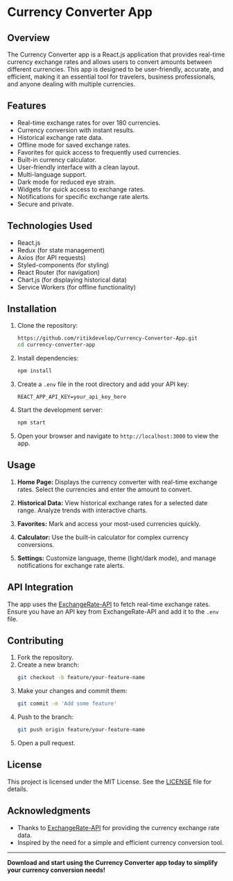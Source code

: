 # Currency Converter App

## Overview
The Currency Converter app is a React.js application that provides real-time currency exchange rates and allows users to convert amounts between different currencies. This app is designed to be user-friendly, accurate, and efficient, making it an essential tool for travelers, business professionals, and anyone dealing with multiple currencies.

## Features
- Real-time exchange rates for over 180 currencies.
- Currency conversion with instant results.
- Historical exchange rate data.
- Offline mode for saved exchange rates.
- Favorites for quick access to frequently used currencies.
- Built-in currency calculator.
- User-friendly interface with a clean layout.
- Multi-language support.
- Dark mode for reduced eye strain.
- Widgets for quick access to exchange rates.
- Notifications for specific exchange rate alerts.
- Secure and private.

## Technologies Used
- React.js
- Redux (for state management)
- Axios (for API requests)
- Styled-components (for styling)
- React Router (for navigation)
- Chart.js (for displaying historical data)
- Service Workers (for offline functionality)

## Installation
1. Clone the repository:
    ```bash
    https://github.com/ritikdevelop/Currency-Convertor-App.git
    cd currency-converter-app
    ```

2. Install dependencies:
    ```bash
    npm install
    ```

3. Create a `.env` file in the root directory and add your API key:
    ```plaintext
    REACT_APP_API_KEY=your_api_key_here
    ```

4. Start the development server:
    ```bash
    npm start
    ```

5. Open your browser and navigate to `http://localhost:3000` to view the app.

## Usage
1. **Home Page:** Displays the currency converter with real-time exchange rates. Select the currencies and enter the amount to convert.

2. **Historical Data:** View historical exchange rates for a selected date range. Analyze trends with interactive charts.

3. **Favorites:** Mark and access your most-used currencies quickly.

4. **Calculator:** Use the built-in calculator for complex currency conversions.

5. **Settings:** Customize language, theme (light/dark mode), and manage notifications for exchange rate alerts.

## API Integration
The app uses the [ExchangeRate-API](https://www.exchangerate-api.com/) to fetch real-time exchange rates. Ensure you have an API key from ExchangeRate-API and add it to the `.env` file.

## Contributing
1. Fork the repository.
2. Create a new branch:
    ```bash
    git checkout -b feature/your-feature-name
    ```
3. Make your changes and commit them:
    ```bash
    git commit -m 'Add some feature'
    ```
4. Push to the branch:
    ```bash
    git push origin feature/your-feature-name
    ```
5. Open a pull request.

## License
This project is licensed under the MIT License. See the [LICENSE](LICENSE) file for details.

## Acknowledgments
- Thanks to [ExchangeRate-API](https://www.exchangerate-api.com/) for providing the currency exchange rate data.
- Inspired by the need for a simple and efficient currency conversion tool.

---

**Download and start using the Currency Converter app today to simplify your currency conversion needs!**
